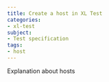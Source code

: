 ```yaml
---
title: Create a host in XL Test
categories:
- xl-test
subject:
- Test specification
tags:
- host
---
```


Explanation about hosts

